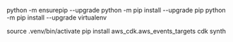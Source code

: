 python -m ensurepip --upgrade
python -m pip install --upgrade pip
python -m pip install --upgrade virtualenv

source .venv/bin/activate
pip install aws_cdk.aws_events_targets
cdk synth